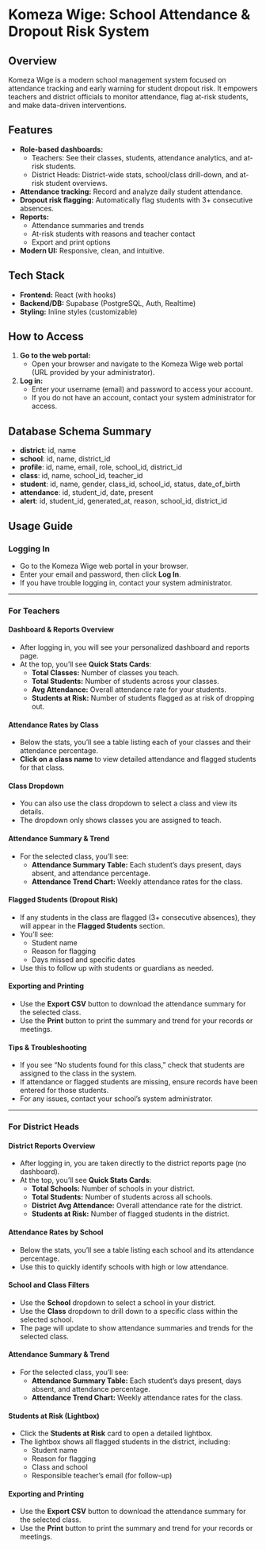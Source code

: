 # Komeza Wige: School Attendance & Dropout Risk System

## Overview

Komeza Wige is a modern school management system focused on attendance tracking and early warning for student dropout risk. It empowers teachers and district officials to monitor attendance, flag at-risk students, and make data-driven interventions.

## Features

- **Role-based dashboards:**
  - Teachers: See their classes, students, attendance analytics, and at-risk students.
  - District Heads: District-wide stats, school/class drill-down, and at-risk student overviews.
- **Attendance tracking:** Record and analyze daily student attendance.
- **Dropout risk flagging:** Automatically flag students with 3+ consecutive absences.
- **Reports:**
  - Attendance summaries and trends
  - At-risk students with reasons and teacher contact
  - Export and print options
- **Modern UI:** Responsive, clean, and intuitive.

## Tech Stack

- **Frontend:** React (with hooks)
- **Backend/DB:** Supabase (PostgreSQL, Auth, Realtime)
- **Styling:** Inline styles (customizable)

## How to Access

1. **Go to the web portal:**
   - Open your browser and navigate to the Komeza Wige web portal (URL provided by your administrator).
2. **Log in:**
   - Enter your username (email) and password to access your account.
   - If you do not have an account, contact your system administrator for access.

## Database Schema Summary

- **district**: id, name
- **school**: id, name, district_id
- **profile**: id, name, email, role, school_id, district_id
- **class**: id, name, school_id, teacher_id
- **student**: id, name, gender, class_id, school_id, status, date_of_birth
- **attendance**: id, student_id, date, present
- **alert**: id, student_id, generated_at, reason, school_id, district_id

## Usage Guide

### Logging In

- Go to the Komeza Wige web portal in your browser.
- Enter your email and password, then click **Log In**.
- If you have trouble logging in, contact your system administrator.

---

### For Teachers

#### Dashboard & Reports Overview

- After logging in, you will see your personalized dashboard and reports page.
- At the top, you’ll see **Quick Stats Cards**:
  - **Total Classes:** Number of classes you teach.
  - **Total Students:** Number of students across your classes.
  - **Avg Attendance:** Overall attendance rate for your students.
  - **Students at Risk:** Number of students flagged as at risk of dropping out.

#### Attendance Rates by Class

- Below the stats, you’ll see a table listing each of your classes and their attendance percentage.
- **Click on a class name** to view detailed attendance and flagged students for that class.

#### Class Dropdown

- You can also use the class dropdown to select a class and view its details.
- The dropdown only shows classes you are assigned to teach.

#### Attendance Summary & Trend

- For the selected class, you’ll see:
  - **Attendance Summary Table:** Each student’s days present, days absent, and attendance percentage.
  - **Attendance Trend Chart:** Weekly attendance rates for the class.

#### Flagged Students (Dropout Risk)

- If any students in the class are flagged (3+ consecutive absences), they will appear in the **Flagged Students** section.
- You’ll see:
  - Student name
  - Reason for flagging
  - Days missed and specific dates
- Use this to follow up with students or guardians as needed.

#### Exporting and Printing

- Use the **Export CSV** button to download the attendance summary for the selected class.
- Use the **Print** button to print the summary and trend for your records or meetings.

#### Tips & Troubleshooting

- If you see “No students found for this class,” check that students are assigned to the class in the system.
- If attendance or flagged students are missing, ensure records have been entered for those students.
- For any issues, contact your school’s system administrator.

---

### For District Heads

#### District Reports Overview

- After logging in, you are taken directly to the district reports page (no dashboard).
- At the top, you’ll see **Quick Stats Cards**:
  - **Total Schools:** Number of schools in your district.
  - **Total Students:** Number of students across all schools.
  - **District Avg Attendance:** Overall attendance rate for the district.
  - **Students at Risk:** Number of flagged students in the district.

#### Attendance Rates by School

- Below the stats, you’ll see a table listing each school and its attendance percentage.
- Use this to quickly identify schools with high or low attendance.

#### School and Class Filters

- Use the **School** dropdown to select a school in your district.
- Use the **Class** dropdown to drill down to a specific class within the selected school.
- The page will update to show attendance summaries and trends for the selected class.

#### Attendance Summary & Trend

- For the selected class, you’ll see:
  - **Attendance Summary Table:** Each student’s days present, days absent, and attendance percentage.
  - **Attendance Trend Chart:** Weekly attendance rates for the class.

#### Students at Risk (Lightbox)

- Click the **Students at Risk** card to open a detailed lightbox.
- The lightbox shows all flagged students in the district, including:
  - Student name
  - Reason for flagging
  - Class and school
  - Responsible teacher’s email (for follow-up)

#### Exporting and Printing

- Use the **Export CSV** button to download the attendance summary for the selected class.
- Use the **Print** button to print the summary and trend for your records or meetings.
